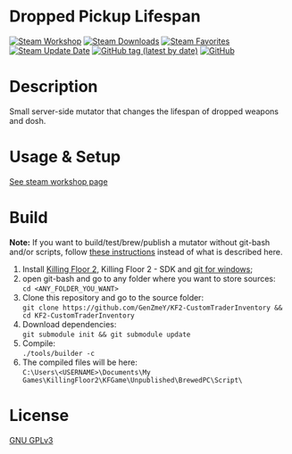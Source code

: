 # Dropped Pickup Lifespan

[![Steam Workshop](https://img.shields.io/static/v1?message=workshop&logo=steam&labelColor=gray&color=blue&logoColor=white&label=steam%20)](https://steamcommunity.com/sharedfiles/filedetails/?id=2864944858)
[![Steam Downloads](https://img.shields.io/steam/downloads/2864944858)](https://steamcommunity.com/sharedfiles/filedetails/?id=2864944858)
[![Steam Favorites](https://img.shields.io/steam/favorites/2864944858)](https://steamcommunity.com/sharedfiles/filedetails/?id=2864944858)
[![Steam Update Date](https://img.shields.io/steam/update-date/2864944858)](https://steamcommunity.com/sharedfiles/filedetails/?id=2864944858)
[![GitHub tag (latest by date)](https://img.shields.io/github/v/tag/GenZmeY/KF2-CustomTraderInventory)](https://github.com/GenZmeY/KF2-CustomTraderInventory/tags)
[![GitHub](https://img.shields.io/github/license/GenZmeY/KF2-CustomTraderInventory)](LICENSE)

# Description
Small server-side mutator that changes the lifespan of dropped weapons and dosh.  

# Usage & Setup
[See steam workshop page](https://steamcommunity.com/sharedfiles/filedetails/?id=2864944858)

# Build
**Note:** If you want to build/test/brew/publish a mutator without git-bash and/or scripts, follow [these instructions](https://tripwireinteractive.atlassian.net/wiki/spaces/KF2SW/pages/26247172/KF2+Code+Modding+How-to) instead of what is described here.
1. Install [Killing Floor 2](https://store.steampowered.com/app/232090/Killing_Floor_2/), Killing Floor 2 - SDK and [git for windows](https://git-scm.com/download/win);
2. open git-bash and go to any folder where you want to store sources:  
`cd <ANY_FOLDER_YOU_WANT>`  
3. Clone this repository and go to the source folder:  
`git clone https://github.com/GenZmeY/KF2-CustomTraderInventory && cd KF2-CustomTraderInventory`
4. Download dependencies:  
`git submodule init && git submodule update`  
5. Compile:  
`./tools/builder -c`  
5. The compiled files will be here:  
`C:\Users\<USERNAME>\Documents\My Games\KillingFloor2\KFGame\Unpublished\BrewedPC\Script\`

# License
[GNU GPLv3](LICENSE)  

